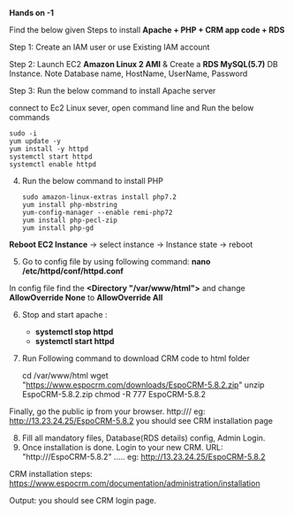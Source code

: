 **Hands on -1**

Find the below given Steps to install **Apache + PHP + CRM app code + RDS**

Step 1: Create an IAM user or use Existing IAM account

Step 2: Launch EC2 **Amazon Linux 2 AMI** & Create a **RDS MySQL(5.7)** DB Instance. Note Database name, HostName, UserName, Password

Step 3: Run the below command to install Apache server

connect to Ec2 Linux sever, open command line and Run the below commands

	sudo -i
	yum update -y
	yum install -y httpd
	systemctl start httpd
	systemctl enable httpd

4. Run the below command to install PHP

	```
	sudo amazon-linux-extras install php7.2
	yum install php-mbstring
	yum-config-manager --enable remi-php72
	yum install php-pecl-zip
	yum install php-gd	
	```

**Reboot EC2 Instance** -> select instance -> Instance state -> reboot

5. Go to config file by using following command: **nano /etc/httpd/conf/httpd.conf**

In config file find the **<Directory "/var/www/html">** and change **AllowOverride None** to **AllowOverride All**

6. Stop and start apache :
	- **systemctl stop httpd**
	- **systemctl start httpd**

7. Run Following command to download CRM code to html folder 

	cd /var/www/html
	wget "https://www.espocrm.com/downloads/EspoCRM-5.8.2.zip"
	unzip EspoCRM-5.8.2.zip
	chmod -R 777 EspoCRM-5.8.2

Finally, go the public ip  from your browser.  http://<your linux public ip>/<Your CRM folder>  eg: http://13.23.24.25/EspoCRM-5.8.2  you should see CRM installation page

8. Fill all mandatory files, Database(RDS details) config, Admin Login.  
9. Once installation is done. Login to your new CRM. URL: "http://<IPv4 public address>/EspoCRM-5.8.2" .....  eg: http://13.23.24.25/EspoCRM-5.8.2

CRM installation steps:  https://www.espocrm.com/documentation/administration/installation

Output: you should see CRM login page.
